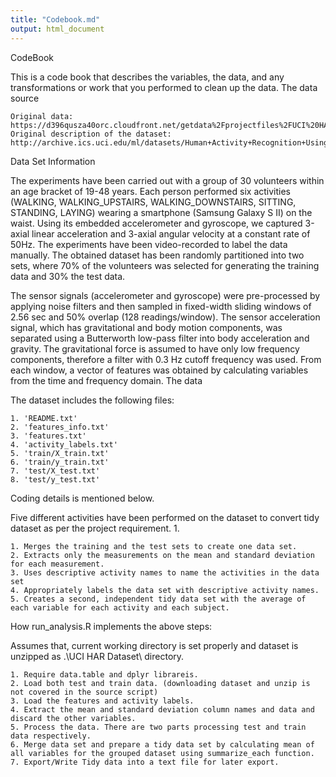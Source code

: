 ```yaml
---
title: "Codebook.md"
output: html_document
---
```


CodeBook

This is a code book that describes the variables, the data, and any transformations or work that you performed to clean up the data.
The data source

    Original data: https://d396qusza40orc.cloudfront.net/getdata%2Fprojectfiles%2FUCI%20HAR%20Dataset.zip
    Original description of the dataset: http://archive.ics.uci.edu/ml/datasets/Human+Activity+Recognition+Using+Smartphones

Data Set Information

The experiments have been carried out with a group of 30 volunteers within an age bracket of 19-48 years. Each person performed six activities (WALKING, WALKING_UPSTAIRS, WALKING_DOWNSTAIRS, SITTING, STANDING, LAYING) wearing a smartphone (Samsung Galaxy S II) on the waist. Using its embedded accelerometer and gyroscope, we captured 3-axial linear acceleration and 3-axial angular velocity at a constant rate of 50Hz. The experiments have been video-recorded to label the data manually. The obtained dataset has been randomly partitioned into two sets, where 70% of the volunteers was selected for generating the training data and 30% the test data.

The sensor signals (accelerometer and gyroscope) were pre-processed by applying noise filters and then sampled in fixed-width sliding windows of 2.56 sec and 50% overlap (128 readings/window). The sensor acceleration signal, which has gravitational and body motion components, was separated using a Butterworth low-pass filter into body acceleration and gravity. The gravitational force is assumed to have only low frequency components, therefore a filter with 0.3 Hz cutoff frequency was used. From each window, a vector of features was obtained by calculating variables from the time and frequency domain.
The data

The dataset includes the following files:

    1. 'README.txt'
    2. 'features_info.txt'
    3. 'features.txt'
    4. 'activity_labels.txt'
    5. 'train/X_train.txt'
    6. 'train/y_train.txt'
    7. 'test/X_test.txt'
    8. 'test/y_test.txt'


Coding details is mentioned below. 

Five different activities have been performed on the dataset to convert tidy dataset as per the project requirement. 1.

    1. Merges the training and the test sets to create one data set.
    2. Extracts only the measurements on the mean and standard deviation for each measurement.
    3. Uses descriptive activity names to name the activities in the data set
    4. Appropriately labels the data set with descriptive activity names.
    5. Creates a second, independent tidy data set with the average of each variable for each activity and each subject.

How run_analysis.R implements the above steps:

Assumes that, current working directory is set properly and dataset is unzipped as .\UCI HAR Dataset\ directory. 

    1. Require data.table and dplyr librareis.
    2. Load both test and train data. (downloading dataset and unzip is not covered in the source script)
    3. Load the features and activity labels.
    4. Extract the mean and standard deviation column names and data and discard the other variables. 
    5. Process the data. There are two parts processing test and train data respectively.
    6. Merge data set and prepare a tidy data set by calculating mean of all variables for the grouped dataset using summarize_each function. 
    7. Export/Write Tidy data into a text file for later export. 

